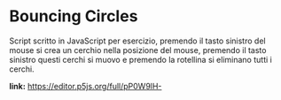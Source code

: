 # Bouncing Circles
Script scritto in JavaScript per esercizio, premendo il tasto sinistro del mouse si crea un cerchio
nella posizione del mouse, premendo il tasto sinistro questi cerchi si muovo e premendo la rotellina
si eliminano tutti i cerchi.

**link:** https://editor.p5js.org/full/pP0W9lH-
